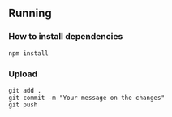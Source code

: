 ## Running
### How to install dependencies
```
npm install
```
### Upload
```
git add .
git commit -m "Your message on the changes"
git push
```
